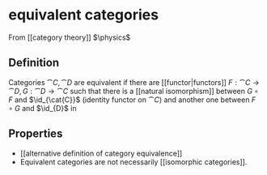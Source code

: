 # equivalent categories
From [[category theory]]
$\physics$
## Definition
Categories $\cat{C}, \cat{D}$ are equivalent if there are [[functor|functors]] $F: \cat{C} \to \cat{D}, G: \cat{D} \to \cat{C}$ such that there is a [[natural isomorphism]] between $G \circ F$ and $\id_{\cat{C}}$ (identity functor on $\cat{C}$) and another one between $F \circ G$ and $\id_{D}$ in 

## Properties
- [[alternative definition of category equivalence]]
- Equivalent categories are not necessarily [[isomorphic categories]].